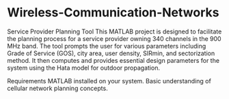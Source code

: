 # Wireless-Communication-Networks
Service Provider Planning Tool
This MATLAB project is designed to facilitate the planning process for a service provider owning 340 channels in the 900 MHz band. The tool prompts the user for various parameters including Grade of Service (GOS), city area, user density, SIRmin, and sectorization method. It then computes and provides essential design parameters for the system using the Hata model for outdoor propagation.

Requirements
MATLAB installed on your system.
Basic understanding of cellular network planning concepts.
